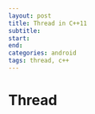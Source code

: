 ```yaml
---
layout: post
title: Thread in C++11
subtitle: 
start:
end:
categories: android 
tags: thread, c++
---
```


# Thread